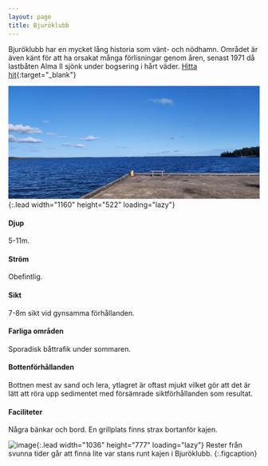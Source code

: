 ```yaml
---
layout: page
title: Bjuröklubb
---
```


Bjuröklubb har en mycket lång historia som vänt- och nödhamn. Området är även känt för att ha orsakat många förlisningar genom åren, senast 1971 då lastbåten Alma II sjönk under bogsering i hårt väder.
[Hitta hit](https://www.google.com/maps/dir/?api=1&origin=Current+Location&destination=64.4720603,21.576074){:target="_blank"}

![image](/assets/img/dykplatser/b_kajen.jpg){:.lead width="1160" height="522" loading="lazy"}

#### Djup

5-11m.

#### Ström

Obefintlig.

#### Sikt

7-8m sikt vid gynsamma förhållanden.

#### Farliga områden

Sporadisk båttrafik under sommaren.

#### Bottenförhållanden

Bottnen mest av sand och lera, ytlagret är oftast mjukt vilket gör att det är lätt att röra upp sedimentet med försämrade siktförhållanden som resultat.

#### Faciliteter

Några bänkar och bord. En grillplats finns strax bortanför kajen.

![image](/assets/img/dykplatser/b_posrlin.jpg){:.lead width="1036" height="777" loading="lazy"}
Rester från svunna tider går att finna lite var stans runt kajen i Bjuröklubb.
{:.figcaption}
